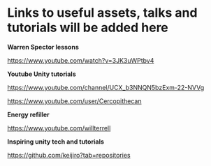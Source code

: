 # Links to useful assets, talks and tutorials will be added here


**Warren Spector lessons**

https://www.youtube.com/watch?v=3JK3uWPtbv4

**Youtube Unity tutorials**

https://www.youtube.com/channel/UCX_b3NNQN5bzExm-22-NVVg

https://www.youtube.com/user/Cercopithecan


**Energy refiller**

https://www.youtube.com/willterrell


**Inspiring unity tech and tutorials**

https://github.com/keijiro?tab=repositories


